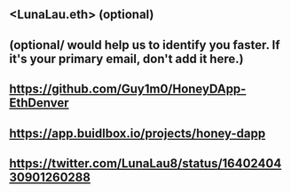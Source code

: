 ## <honey-dapp>

## <LunaLau.eth> (optional)

## <Used Email in Buidlbox> (optional/ would help us to identify you faster. If it's your primary email, don't add it here.)

## <Product manager>

## <https://github.com/Guy1m0/HoneyDApp-EthDenver>

## <https://app.buidlbox.io/projects/honey-dapp>

## <https://twitter.com/LunaLau8/status/1640240430901260288>
